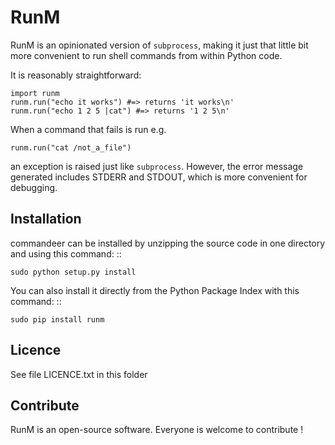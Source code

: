 RunM
=================

RunM is an opinionated version of `subprocess`, making it just that little
bit more convenient to run shell commands from within Python code.

It is reasonably straightforward:
```
import runm
runm.run("echo it works") #=> returns 'it works\n'
runm.run("echo 1 2 5 |cat") #=> returns '1 2 5\n'
```
When a command that fails is run e.g.
```
runm.run("cat /not_a_file")
```
an exception is raised just like `subprocess`. However, the error message
generated includes STDERR and STDOUT, which is more convenient for debugging.

Installation
--------------

commandeer can be installed by unzipping the source code in one directory and using this command: ::

    sudo python setup.py install

You can also install it directly from the Python Package Index with this command: ::

    sudo pip install runm


Licence
--------

See file LICENCE.txt in this folder


Contribute
-----------
RunM is an open-source software. Everyone is welcome to contribute !
